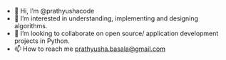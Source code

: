 - 👋 Hi, I’m @prathyushacode
- 👀 I’m interested in understanding, implementing and designing algorithms.
- 💞️ I’m looking to collaborate on open source/ application development projects in Python.
- 📫 How to reach me prathyusha.basala@gmail.com

<!---
prathyushacode/prathyushacode is a ✨ special ✨ repository because its `README.md` (this file) appears on your GitHub profile.
You can click the Preview link to take a look at your changes.
--->

